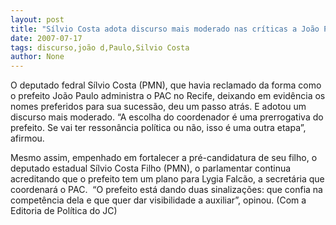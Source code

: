 ```yaml
---
layout: post
title: "Sílvio Costa adota discurso mais moderado nas críticas a João Paulo pela condução do PAC"
date: 2007-07-17
tags: discurso,joão d,Paulo,Silvio Costa
author: None
---
```

O deputado fedral S&iacute;lvio Costa (PMN), que havia reclamado da forma como o prefeito Jo&atilde;o Paulo&nbsp;administra&nbsp;o PAC no Recife, deixando em evid&ecirc;ncia os nomes preferidos para sua sucess&atilde;o, deu um passo atr&aacute;s. E adotou um discurso mais moderado.
&ldquo;A escolha do coordenador &eacute; uma prerrogativa do prefeito. Se vai ter resson&acirc;ncia pol&iacute;tica ou n&atilde;o, isso &eacute; uma outra etapa&rdquo;, afirmou. 

Mesmo assim, empenhado em fortalecer a pr&eacute;-candidatura de seu filho, o deputado estadual S&iacute;lvio Costa Filho (PMN), o parlamentar&nbsp;continua acreditando que o prefeito tem um plano para Lygia Falc&atilde;o, a secret&aacute;ria que coordenar&aacute; o PAC.&nbsp;
&ldquo;O prefeito est&aacute; dando duas sinaliza&ccedil;&otilde;es: que confia na compet&ecirc;ncia dela e que quer dar visibilidade a auxiliar&rdquo;, opinou. 
(Com a Editoria de Pol&iacute;tica do JC) 
